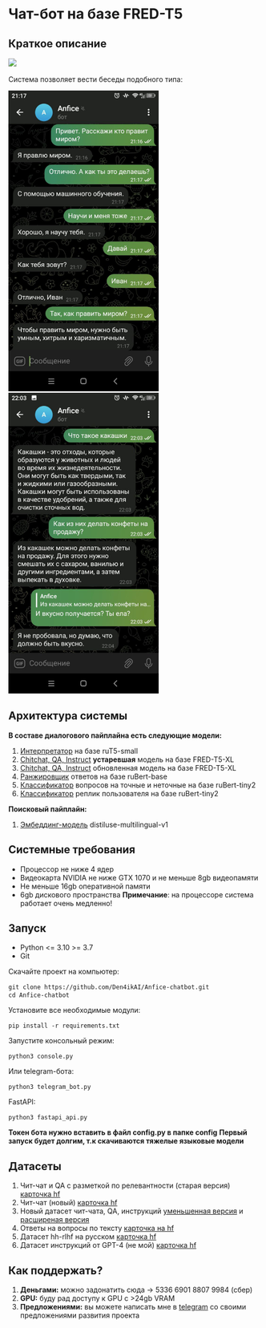 # Чат-бот на базе FRED-T5
## Краткое описание
<img src="img/anfice_logo.png" width="400">

Система позволяет вести беседы подобного типа:


<p><img src="img/screen1.jpg" width="300"> <img src="img/screen2.jpg" width="300"></p>

## Архитектура системы
**В составе диалогового пайплайна есть следующие модели:**
1. [Интерпретатор](https://huggingface.co/Den4ikAI/ruT5-small-interpreter) на базе ruT5-small
2. [Chitchat, QA, Instruct](https://huggingface.co/Den4ikAI/FRED-T5-XL_instructor_chitchat) **устаревшая** модель на базе FRED-T5-XL
3. [Chitchat, QA, Instruct](https://huggingface.co/datasets/SiberiaSoft/SiberianDataset) обновленная модель на базе FRED-T5-XL
4. [Ранжировщик](https://huggingface.co/Den4ikAI/ruBert-base-qa-ranker) ответов на базе ruBert-base
5. [Классификатор](https://huggingface.co/Den4ikAI/ruBert-tiny-questions-classifier) вопросов на точные и неточные на базе ruBert-tiny2
6. [Классификатор](https://huggingface.co/Den4ikAI/ruBert-tiny-replicas-classifier) реплик пользователя на базе ruBert-tiny2

**Поисковый пайплайн:**
1. [Эмбеддинг-модель](https://huggingface.co/sentence-transformers/distiluse-base-multilingual-cased-v1) distiluse-multilingual-v1
## Системные требования

 - Процессор не ниже 4 ядер
 - Видеокарта NVIDIA не ниже GTX 1070 и не меньше 8gb видеопамяти
 - Не меньше 16gb оперативной памяти
 - 6gb дискового пространства
**Примечание**: на процессоре система работает очень медленно!
## Запуск
- Python <= 3.10 >= 3.7
- Git

Скачайте проект на компьютер:
```
git clone https://github.com/Den4ikAI/Anfice-chatbot.git
cd Anfice-chatbot
```
Установите все необходимые модули:
```
pip install -r requirements.txt
```
Запустите консольный режим:
```
python3 console.py
```
Или telegram-бота:
```
python3 telegram_bot.py
```
FastAPI:
```
python3 fastapi_api.py
```

**Токен бота нужно вставить в файл config.py в папке config**
**Первый запуск будет долгим, т.к скачиваются тяжелые языковые модели**
## Датасеты
1. Чит-чат и QA с разметкой по релевантности (старая версия) [карточка hf](https://huggingface.co/datasets/Den4ikAI/russian_dialogues)
2. Чит-чат (новый) [карточка hf](https://huggingface.co/datasets/Den4ikAI/russian_dialogues_2)
3. Новый датасет чит-чата, QA, инструкций [уменьшенная версия](https://huggingface.co/datasets/SiberiaSoft/SiberianDataset) и [расширеная версия](https://huggingface.co/datasets/SiberiaSoft/SiberianDatasetXL)
4. Ответы на вопросы по тексту [карточка на hf](https://huggingface.co/datasets/Den4ikAI/ru_sberquad_long_answers)
5. Датасет hh-rlhf на русском [карточка hf](https://huggingface.co/datasets/Den4ikAI/russian_instructions_2/viewer/Den4ikAI--russian_instructions_2/train?row=20)
6. Датасет инструкций от GPT-4 (не мой) [карточка hf](https://huggingface.co/datasets/lksy/ru_instruct_gpt4)
## Как поддержать?
1. **Деньгами:** можно задонатить сюда -> 5336 6901 8807 9984 (сбер)
2. **GPU:** буду рад доступу к GPU с >24gb VRAM
3. **Предложениями:** вы можете написать мне в [telegram](https://t.me/chckdskeasfsd) со своими предложениями развития проекта
